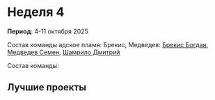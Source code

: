# Неделя 4
**Период**: 4-11 октября 2025  

Состав команды адское пламя: Брекис, Медведев: [Брекис Богдан](https://github.com/BrekisBog), [Медведев Семен](https://github.com/участник2), [Шамрило Дмитрий](https://github.com/участник2)

Состав команды:

## Лучшие проекты

